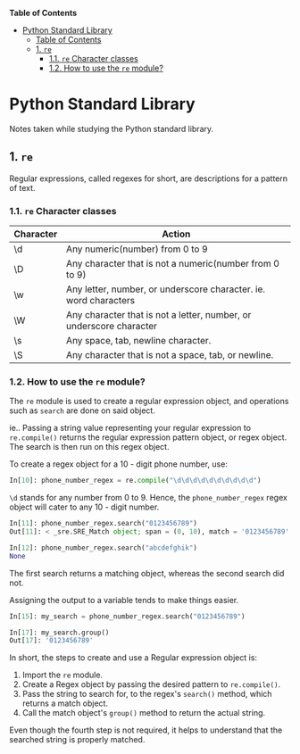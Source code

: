 <!-- START doctoc generated TOC please keep comment here to allow auto update -->
<!-- DON'T EDIT THIS SECTION, INSTEAD RE-RUN doctoc TO UPDATE -->
**Table of Contents**

- [Python Standard Library](#python-standard-library)
  - [Table of Contents](#table-of-contents)
  - [1. `re`](#1-re)
    - [1.1. `re` Character classes](#11-re-character-classes)
    - [1.2. How to use the `re` module?](#12-how-to-use-the-re-module)

<!-- END doctoc generated TOC please keep comment here to allow auto update -->

# Python Standard Library

Notes taken while studying the Python standard library.

## 1. `re`

Regular expressions, called regexes for short, are descriptions for a pattern of text.

### 1.1. `re` Character classes

Character | Action
--------- | -------
| \d | Any numeric(number) from 0 to 9|
| \D | Any character that is not a numeric(number from 0 to 9)|
| \w | Any letter, number, or underscore character. ie. word characters|
| \W | Any character that is not a letter, number, or underscore character|
| \s | Any space, tab, newline character.|
| \S | Any character that is not a space, tab, or newline.|

### 1.2. How to use the `re` module?

The `re` module is used to create a regular expression object, and operations such as `search` are done on said object.

ie.. Passing a string value representing your regular expression to `re.compile()` returns the regular expression pattern object, or regex object. The search is then run on this regex object.

To create a regex object for a 10 - digit phone number, use:

```python
In[10]: phone_number_regex = re.compile("\d\d\d\d\d\d\d\d\d\d")
```

`\d` stands for any number from 0 to 9. Hence, the `phone_number_regex` regex object will cater to any 10 - digit number.

```python
In[11]: phone_number_regex.search("0123456789")
Out[11]: < _sre.SRE_Match object; span = (0, 10), match = '0123456789' >

In[12]: phone_number_regex.search("abcdefghik")
None
```

The first search returns a matching object, whereas the second search did not.

Assigning the output to a variable tends to make things easier.

```python
In[15]: my_search = phone_number_regex.search("0123456789")

In[17]: my_search.group()
Out[17]: '0123456789'
```

In short, the steps to create and use a Regular expression object is:

1. Import the `re` module.
2. Create a Regex object by passing the desired pattern to `re.compile()`.
3. Pass the string to search for, to the regex's `search()` method, which returns a match object.
4. Call the match object's `group()` method to return the actual string.

Even though the fourth step is not required, it helps to understand that the searched string is properly matched.



